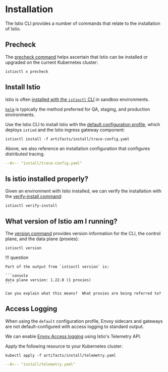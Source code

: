 # Installation

The Istio CLI provides a number of commands that relate to the installation of Istio.

## Precheck

The [precheck command](https://istio.io/latest/docs/reference/commands/istioctl/#istioctl-experimental-precheck) helps ascertain that Istio can be installed or upgraded on the current Kubernetes cluster:

```shell
istioctl x precheck
```

## Install Istio

Istio is often [installed with the `istioctl` CLI](https://istio.io/latest/docs/setup/install/istioctl/) in sandbox environments.

[`helm`](https://istio.io/latest/docs/setup/install/helm/) is typically the method preferred for QA, staging, and production environments.

Use the Istio CLI to install Istio with the [default configuration profile](https://istio.io/latest/docs/setup/additional-setup/config-profiles/), which deploys `istiod` and the Istio ingress gateway component:

```shell
istioctl install -f artifacts/install/trace-config.yaml
```

Above, we also reference an installation configuration that configures distributed tracing.

```yaml linenums="1"
--8<-- "install/trace-config.yaml"
```

## Is istio installed properly?

Given an environment with Istio installed, we can verify the installation with the [verify-install command](https://istio.io/latest/docs/reference/commands/istioctl/#istioctl-verify-install):

```shell
istioctl verify-install
```

## What version of Istio am I running?

The [version command](https://istio.io/latest/docs/reference/commands/istioctl/#istioctl-version) provides version information for the CLI, the control plane, and the data plane (proxies):

```shell
istioctl version
```

!!! question

    Part of the output from `istioctl version` is:

    ```console
    data plane version: 1.22.0 (1 proxies)
    ```

    Can you explain what this means?  What proxies are being referred to?

## Access Logging

When using the `default` configuration profile, Envoy sidecars and gateways are not default-configured with access logging to standard output.

We can enable [Envoy Access logging](https://istio.io/latest/docs/tasks/observability/logs/access-log/) using Istio's Telemetry API.

Apply the following resource to your Kubernetes cluster:

```shell
kubectl apply -f artifacts/install/telemetry.yaml
```

```yaml linenums="1"
--8<-- "install/telemetry.yaml"
```